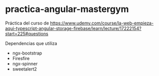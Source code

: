 # practica-angular-mastergym
Práctica del curso de https://www.udemy.com/course/la-web-empieza-aqui-typescript-angular-storage-firebase/learn/lecture/17222154?start=225#questions


Dependencias que utiliza

* ngx-bootstrap
* Firesfire
* ngx-spinner
* sweetalert2

